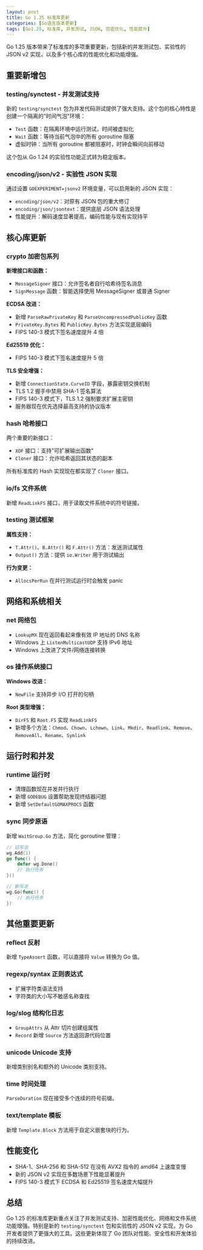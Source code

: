 ```yaml
---
layout: post
title: Go 1.25 标准库更新
categories: [Go语言版本更新]
tags: [Go1.25, 标准库, 并发测试, JSON, 加密优化, 性能提升]
---
```


Go 1.25 版本带来了标准库的多项重要更新，包括新的并发测试包、实验性的 JSON v2 实现，以及多个核心库的性能优化和功能增强。

## 重要新增包

### testing/synctest - 并发测试支持

新的 `testing/synctest` 包为并发代码测试提供了强大支持。这个包的核心特性是创建一个隔离的"时间气泡"环境：

- `Test` 函数：在隔离环境中运行测试，时间被虚拟化
- `Wait` 函数：等待当前气泡中的所有 goroutine 阻塞
- 虚拟时钟：当所有 goroutine 都被阻塞时，时钟会瞬间向前移动

这个包从 Go 1.24 的实验性功能正式转为稳定版本。

### encoding/json/v2 - 实验性 JSON 实现

通过设置 `GOEXPERIMENT=jsonv2` 环境变量，可以启用新的 JSON 实现：

- `encoding/json/v2`：对原有 JSON 包的重大修订
- `encoding/json/jsontext`：提供底层 JSON 语法处理
- 性能提升：解码速度显著提高，编码性能与现有实现持平

## 核心库更新

### crypto 加密包系列

**新增接口和函数：**
- `MessageSigner` 接口：允许签名者自行哈希待签名消息
- `SignMessage` 函数：智能选择使用 MessageSigner 或普通 Signer

**ECDSA 改进：**
- 新增 `ParseRawPrivateKey` 和 `ParseUncompressedPublicKey` 函数
- `PrivateKey.Bytes` 和 `PublicKey.Bytes` 方法实现底层编码
- FIPS 140-3 模式下签名速度提升 4 倍

**Ed25519 优化：**
- FIPS 140-3 模式下签名速度提升 5 倍

**TLS 安全增强：**
- 新增 `ConnectionState.CurveID` 字段，暴露密钥交换机制
- TLS 1.2 握手中禁用 SHA-1 签名算法
- FIPS 140-3 模式下，TLS 1.2 强制要求扩展主密钥
- 服务器现在优先选择最高支持的协议版本

### hash 哈希接口

两个重要的新接口：
- `XOF` 接口：支持"可扩展输出函数"
- `Cloner` 接口：允许哈希返回其状态的副本

所有标准库的 Hash 实现现在都实现了 `Cloner` 接口。

### io/fs 文件系统

新增 `ReadLinkFS` 接口，用于读取文件系统中的符号链接。

### testing 测试框架

**属性支持：**
- `T.Attr()`、`B.Attr()` 和 `F.Attr()` 方法：发送测试属性
- `Output()` 方法：提供 `io.Writer` 用于测试输出

**行为变更：**
- `AllocsPerRun` 在并行测试运行时会触发 panic

## 网络和系统相关

### net 网络包

- `LookupMX` 现在返回看起来像有效 IP 地址的 DNS 名称
- Windows 上 `ListenMulticastUDP` 支持 IPv6 地址
- Windows 上改进了文件/网络连接转换

### os 操作系统接口

**Windows 改进：**
- `NewFile` 支持异步 I/O 打开的句柄

**Root 类型增强：**
- `DirFS` 和 `Root.FS` 实现 `ReadLinkFS`
- 新增多个方法：`Chmod`、`Chown`、`Lchown`、`Link`、`Mkdir`、`Readlink`、`Remove`、`RemoveAll`、`Rename`、`Symlink`

## 运行时和并发

### runtime 运行时

- 清理函数现在并发并行执行
- 新增 `GODEBUG` 设置帮助发现终结器问题
- 新增 `SetDefaultGOMAXPROCS` 函数

### sync 同步原语

新增 `WaitGroup.Go` 方法，简化 goroutine 管理：

```go
// 旧写法
wg.Add(1)
go func() {
    defer wg.Done()
    // 执行任务
}()

// 新写法
wg.Go(func() {
    // 执行任务
})
```

## 其他重要更新

### reflect 反射

新增 `TypeAssert` 函数，可以直接将 `Value` 转换为 Go 值。

### regexp/syntax 正则表达式

- 扩展字符类语法支持
- 字符类的大小写不敏感名称查找

### log/slog 结构化日志

- `GroupAttrs` 从 Attr 切片创建组属性
- `Record` 新增 `Source` 方法返回源代码位置

### unicode Unicode 支持

新增类别别名和额外的 Unicode 类别支持。

### time 时间处理

`ParseDuration` 现在接受多个连续的符号前缀。

### text/template 模板

新增 `Template.Block` 方法用于自定义嵌套块的行为。

## 性能变化

- SHA-1、SHA-256 和 SHA-512 在没有 AVX2 指令的 amd64 上速度变慢
- 新的 JSON v2 实现在多数场景下性能显著提升
- FIPS 140-3 模式下 ECDSA 和 Ed25519 签名速度大幅提升

## 总结

Go 1.25 的标准库更新重点关注了并发测试支持、加密性能优化、网络和文件系统功能增强。特别是新的 `testing/synctest` 包和实验性的 JSON v2 实现，为 Go 开发者提供了更强大的工具。这些更新体现了 Go 团队对性能、安全性和开发体验的持续改进。